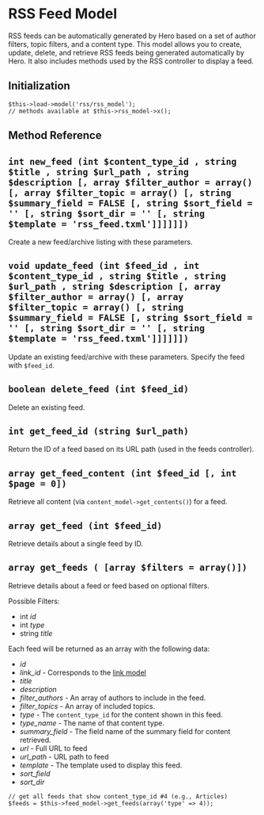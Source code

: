 # RSS Feed Model

RSS feeds can be automatically generated by Hero based on a set of author filters, topic filters, and a content type.  This model allows you to create, update, delete, and retrieve RSS feeds being generated automatically by Hero.  It also includes methods used by the RSS controller to display a feed.

## Initialization

```
$this->load->model('rss/rss_model');
// methods available at $this->rss_model->x();
```

## Method Reference

## `int new_feed (int $content_type_id , string $title , string $url_path , string $description [, array $filter_author = array() [, array $filter_topic = array() [, string $summary_field = FALSE [, string $sort_field = '' [, string $sort_dir = '' [, string $template = 'rss_feed.txml']]]]]])`

Create a new feed/archive listing with these parameters.

## `void update_feed (int $feed_id , int $content_type_id , string $title , string $url_path , string $description [, array $filter_author = array() [, array $filter_topic = array() [, string $summary_field = FALSE [, string $sort_field = '' [, string $sort_dir = '' [, string $template = 'rss_feed.txml']]]]]])`

Update an existing feed/archive with these parameters.  Specify the feed with `$feed_id`.

## `boolean delete_feed (int $feed_id)`

Delete an existing feed.

## `int get_feed_id (string $url_path)`

Return the ID of a feed based on its URL path (used in the feeds controller).

## `array get_feed_content (int $feed_id [, int $page = 0])`

Retrieve all content (via `content_model->get_contents()`) for a feed.

## `array get_feed (int $feed_id)`

Retrieve details about a single feed by ID.

## `array get_feeds ( [array $filters = array()])`

Retrieve details about a feed or feed based on optional filters.

Possible Filters: 

* int *id*
* int *type*
* string *title*

Each feed will be returned as an array with the following data:

* *id*
* *link_id* - Corresponds to the [link model](/docs/developers/reference/link_model.md)
* *title*
* *description*
* *filter_authors* - An array of authors to include in the feed.
* *filter_topics* - An array of included topics.
* *type* - The `content_type_id` for the content shown in this feed.
* *type_name* - The name of that content type.
* *summary_field* - The field name of the summary field for content retrieved.
* *url* - Full URL to feed
* *url_path* - URL path to feed
* *template* - The template used to display this feed.
* *sort_field*
* *sort_dir*

```
// get all feeds that show content_type_id #4 (e.g., Articles)
$feeds = $this->feed_model->get_feeds(array('type' => 4));
```